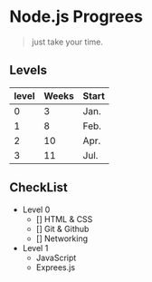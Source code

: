 # Node.js Progrees
> just take your time.
## Levels
| level | Weeks | Start |
| --- |  --- | --- |
| 0     | 3     | Jan.  |
| 1     | 8     | Feb.  |
| 2     | 10    | Apr.  |
| 3     | 11    | Jul.  |
## CheckList
+ Level 0
  - [] HTML & CSS
  - [] Git & Github
  - [] Networking 
+ Level 1
  * JavaScript
  * Exprees.js  

